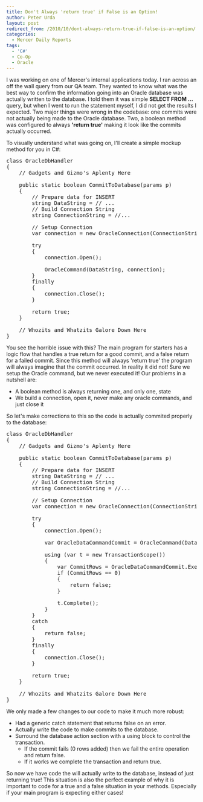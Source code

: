 ```yaml
---
title: Don't Always 'return true' if False is an Option!
author: Peter Urda
layout: post
redirect_from: /2010/10/dont-always-return-true-if-false-is-an-option/
categories:
  - Mercer Daily Reports
tags:
  - 'C#'
  - Co-Op
  - Oracle
---
```


I was working on one of Mercer's internal applications today. I ran across an off the wall query from our QA team. They wanted to know what was the best way to confirm the information going into an Oracle database was actually written to the database. I told them it was simple **SELECT FROM ...** query, but when I went to run the statement myself, I did not get the results I expected. Two major things were wrong in the codebase: one commits were not actually being made to the Oracle database. Two, a boolean method was configured to always **'return true'** making it look like the commits actually occurred.

To visually understand what was going on, I'll create a simple mockup method for you in C#:

<pre class="brush: csharp; title: ; notranslate" title="">class OracleDbHandler
{
    // Gadgets and Gizmo's Aplenty Here

    public static boolean CommitToDatabase(params p)
    {
        // Prepare data for INSERT
        string DataString = // ...
        // Build Connection String
        string ConnectionString = //...

        // Setup Connection
        var connection = new OracleConnection(ConnectionString);

        try
        {
            connection.Open();

            OracleCommand(DataString, connection);
        }
        finally
        {
            connection.Close();
        }

        return true;
    }

    // Whozits and Whatzits Galore Down Here
}
</pre>

You see the horrible issue with this? The main program for starters has a logic flow that handles a true return for a good commit, and a false return for a failed commit. Since this method will always 'return true' the program will always imagine that the commit occurred. In reality it did not! Sure we setup the Oracle command, but we never executed it! Our problems in a nutshell are:

  * A boolean method is always returning one, and only one, state
  * We build a connection, open it, never make any oracle commands, and just close it

So let's make corrections to this so the code is actually commited properly to the database:

<pre class="brush: csharp; title: ; notranslate" title="">class OracleDbHandler
{
    // Gadgets and Gizmo's Aplenty Here

    public static boolean CommitToDatabase(params p)
    {
        // Prepare data for INSERT
        string DataString = // ...
        // Build Connection String
        string ConnectionString = //...

        // Setup Connection
        var connection = new OracleConnection(ConnectionString);

        try
        {
            connection.Open();

            var OracleDataCommandCommit = OracleCommand(DataString, connection);

            using (var t = new TransactionScope())
            {
                var CommitRows = OracleDataCommandCommit.ExecuteNonQuery();
                if (CommitRows == 0)
                {
                    return false;
                }

                t.Complete();
            }
        }
        catch
        {
            return false;
        }
        finally
        {
            connection.Close();
        }

        return true;
    }

    // Whozits and Whatzits Galore Down Here
}
</pre>

We only made a few changes to our code to make it much more robust:

  * Had a generic catch statement that returns false on an error.
  * Actually write the code to make commits to the database.
  * Surround the database action section with a using block to control the transaction.
      * If the commit fails (0 rows added) then we fail the entire operation and return false.
      * If it works we complete the transaction and return true.

So now we have code the will actually write to the database, instead of just returning true! This situation is also the perfect example of why it is important to code for a true and a false situation in your methods. Especially if your main program is expecting either cases!
